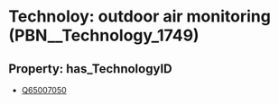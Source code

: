 # Technoloy: __outdoor air monitoring__ (PBN__Technology_1749)

## Property: has_TechnologyID

* [Q65007050](Q65007050)

